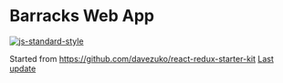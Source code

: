 # Barracks Web App

[![js-standard-style](https://img.shields.io/badge/code%20style-standard-brightgreen.svg)](http://standardjs.com/)

Started from https://github.com/davezuko/react-redux-starter-kit
[Last update](https://github.com/davezuko/react-redux-starter-kit/commit/a75570e8b667e63ea79df8eca25782dfe3ad67cd)
